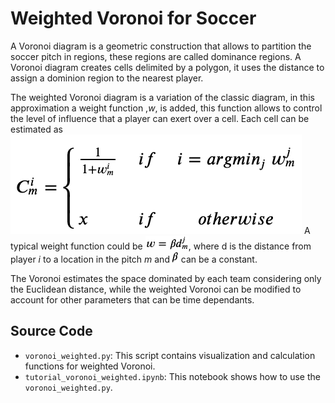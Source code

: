 # Weighted Voronoi for Soccer
A Voronoi diagram is a geometric construction that allows to partition the soccer pitch in regions, these regions are called dominance regions.
A Voronoi diagram creates cells delimited by a polygon, it uses the distance to assign a dominion region to the nearest player.

The weighted Voronoi diagram is a variation of the classic diagram, in this approximation a weight function ,$w$, is added, this function allows to control the level of influence that a player can exert over a cell. Each cell can be estimated as
![](equation.png)
A typical weight function could be ![](w.png), where d is the distance from player $i$ to a location in the pitch $m$ and ![](beta.png) can be a constant.

The Voronoi estimates the space dominated by each team considering only the Euclidean distance, while the weighted Voronoi can be modified to account for other parameters that can be time dependants.

## Source Code
* `voronoi_weighted.py`: This script contains visualization and calculation functions for weighted Voronoi.
* `tutorial_voronoi_weighted.ipynb`: This notebook shows how to use the `voronoi_weighted.py`.

